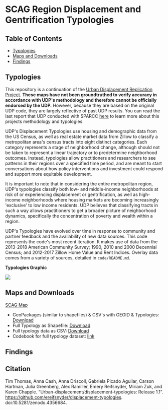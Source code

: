 
# SCAG Region Displacement and Gentrification Typologies



## Table of Contents

* [Typologies](#typologies)
* [Maps and Downloads](#Maps-and-Downloads)
* [Findings](#Findings)




<!-- TYPOLOGIES -->
## Typologies

This repository is a continuation of the [Urban Displacement Replication Project](https://www.urbandisplacement.org/sites/default/files/udp_replication_project_methodology_10.16.2020-converted.pdf). **These maps have not been groundtruthed to verify accuracy in accordance with UDP's methodology and therefore cannot be officially endorsed by the UDP.** However, because they are based on the original UDP code, they are largely reflective of past UDP results.  You can read the last report that UDP conducted with SPARCC [here](https://www.urbandisplacement.org/sites/default/files/udp_replication_project_methodology_10.16.2020-converted.pdf) to learn more about this projects methodology and typologies.

UDP's Displacement Typologies use housing and demographic data from the US Census, as well as real estate market data from Zillow to classify a metropolitan area's census tracts into eight distinct categories. Each category represents a stage of neighborhood change, although should not be taken to represent a linear trajectory or to predetermine neighborhood outcomes. Instead, typologies allow practitioners and researchers to see patterns in their regions over a specified time period, and are meant to start conversations about how policy interventions and investment could respond and support more equitable development.


It is important to note that in considering the entire metropolitan region, UDP's typologies classify both low- and middle-income neighborhoods at risk of or experiencing displacement or gentrification, as well as high-income neighborhoods where housing markets are becoming increasingly 'exclusive' to low income residents. UDP believes that classifying tracts in such a way allows practitioners to get a broader picture of neighborhood dynamics, specifically the concentration of poverty and wealth within a region. 

UDP's Typologies have evolved over time in response to community and partner feedback and the availability of new data sources. This code represents the code's most recent iteration. It makes use of data from the 2013-2018 American Community Survey; 1990, 2010 and 2000 Decennial Census; and 2012-2017 Zillow Home Value and Rent Indices. Overlay data comes from a variety of sources, detailed in `code/README.md`.


**Typologies Graphic**

<a href='https://www.urbandisplacement.org/'><img src='.assets/images/typology_sheet_2018.png'/></a>



<!-- Maps and Downloads -->
## Maps and Downloads


[SCAG Map](https://ereifsnyder.github.io/displacement-typologies/maps/SCAG_udp_dense_rural.html)

* GeoPackages (similar to shapefiles) & CSV's with GEOID & Typologies: [Download](https://github.com/ereifsnyder/displacement-typologies/blob/main/data/downloads_for_public/scag.gpkg)
* Full Typology as Shapefile: [Download](https://github.com/ereifsnyder/displacement-typologies/blob/main/data/downloads_for_public/scag.zip)
* Full typology data as CSV: [Download](https://github.com/ereifsnyder/displacement-typologies/blob/main/data/downloads_for_public/scag.csv)
* Codebook for full typology dataset: [link](https://github.com/urban-displacement/displacement-typologies/blob/main/data/outputs/typologies/typologies_codebook.md)

<!-- Findings -->
## Findings




## Citation
Tim Thomas, Anna Cash, Anna Driscoll, Gabriela Picado Aguilar, Carson Hartman, Julia Greenberg, Alex Ramiller, Emery Reifsnyder, Miriam Zuk, and Karen Chapple. “Urban-displacement/displacement-typologies: Release 1.1”. https://github.com/ereifsnyder/displacement-typologies. doi:10.5281/zenodo.4356684.
